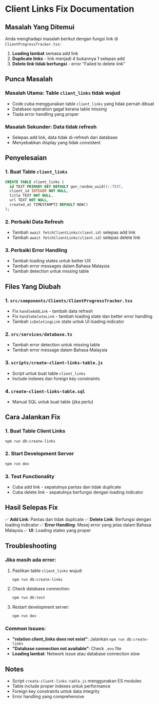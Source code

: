 # Client Links Fix Documentation

## Masalah Yang Ditemui

Anda menghadapi masalah berikut dengan fungsi link di `ClientProgressTracker.tsx`:

1. **Loading lambat** semasa add link
2. **Duplicate links** - link menjadi 4 bukannya 1 selepas add
3. **Delete link tidak berfungsi** - error "Failed to delete link"

## Punca Masalah

### Masalah Utama: Table `client_links` tidak wujud
- Code cuba menggunakan table `client_links` yang tidak pernah dibuat
- Database operation gagal kerana table missing
- Tiada error handling yang proper

### Masalah Sekunder: Data tidak refresh
- Selepas add link, data tidak di-refresh dari database
- Menyebabkan display yang tidak consistent

## Penyelesaian

### 1. Buat Table `client_links`
```sql
CREATE TABLE client_links (
  id TEXT PRIMARY KEY DEFAULT gen_random_uuid()::TEXT,
  client_id INTEGER NOT NULL,
  title TEXT NOT NULL,
  url TEXT NOT NULL,
  created_at TIMESTAMPTZ DEFAULT NOW()
);
```

### 2. Perbaiki Data Refresh
- Tambah `await fetchClientLinks(client.id)` selepas add link
- Tambah `await fetchClientLinks(client.id)` selepas delete link

### 3. Perbaiki Error Handling
- Tambah loading states untuk better UX
- Tambah error messages dalam Bahasa Malaysia
- Tambah detection untuk missing table

## Files Yang Diubah

### 1. `src/components/Clients/ClientProgressTracker.tsx`
- Fix `handleAddLink` - tambah data refresh
- Fix `handleDeleteLink` - tambah loading state dan better error handling
- Tambah `isDeletingLink` state untuk UI loading indicator

### 2. `src/services/database.ts`
- Tambah error detection untuk missing table
- Tambah error message dalam Bahasa Malaysia

### 3. `scripts/create-client-links-table.js`
- Script untuk buat table `client_links`
- Include indexes dan foreign key constraints

### 4. `create-client-links-table.sql`
- Manual SQL untuk buat table (jika perlu)

## Cara Jalankan Fix

### 1. Buat Table Client Links
```bash
npm run db:create-links
```

### 2. Start Development Server
```bash
npm run dev
```

### 3. Test Functionality
- Cuba add link - sepatutnya pantas dan tidak duplicate
- Cuba delete link - sepatutnya berfungsi dengan loading indicator

## Hasil Selepas Fix

✅ **Add Link**: Pantas dan tidak duplicate
✅ **Delete Link**: Berfungsi dengan loading indicator
✅ **Error Handling**: Mesej error yang jelas dalam Bahasa Malaysia
✅ **UI**: Loading states yang proper

## Troubleshooting

### Jika masih ada error:
1. Pastikan table `client_links` wujud:
   ```bash
   npm run db:create-links
   ```

2. Check database connection:
   ```bash
   npm run db:test
   ```

3. Restart development server:
   ```bash
   npm run dev
   ```

### Common Issues:
- **"relation client_links does not exist"**: Jalankan `npm run db:create-links`
- **"Database connection not available"**: Check `.env` file
- **Loading lambat**: Network issue atau database connection slow

## Notes

- Script `create-client-links-table.js` menggunakan ES modules
- Table include proper indexes untuk performance
- Foreign key constraints untuk data integrity
- Error handling yang comprehensive 